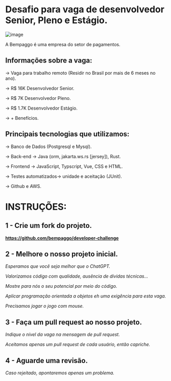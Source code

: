 # Desafio para vaga de desenvolvedor Senior, Pleno e Estágio.

![image](https://user-images.githubusercontent.com/5315184/228086966-4b4b41cc-276c-4d04-96b8-5d37317a89e8.png)

A Bempaggo é uma empresa do setor de pagamentos.

## Informações sobre a vaga:

-> Vaga para trabalho remoto (Residir no Brasil por mais de 6 meses no ano).

-> R$ 16K  Desenvolvedor Senior.

-> R$ 7K  Desenvolvedor Pleno.

-> R$ 1.7K  Desenvolvedor Estágio.

-> + Benefícios. 

## Principais tecnologias que utilizamos:

-> Banco de Dados (Postgresql e Mysql).

-> Back-end -> Java (orm, jakarta.ws.rs [jersey]), Rust.

-> Frontend -> JavaScript, Typscript, Vue, CSS e HTML.

-> Testes automatizados-> unidade e aceitação (JUnit).

-> Github e AWS.

# INSTRUÇÕES:

## 1 - Crie um fork do projeto.
__https://github.com/bempaggo/developer-challenge__

## 2 - Melhore o nosso projeto inicial. 


_Esperamos que você seja melhor que o ChatGPT._

_Valorizamos código com qualidade, ausência de dívidas técnicas..._

_Mostre para nós o seu potencial por meio do código._

_Aplicar programação orientada a objetos eh uma exigência para esta vaga._

_Precisamos jogar o jogo com mouse._


## 3 - Faça um pull request ao nosso projeto.

_Indique o nível da vaga na mensagem de pull request._

_Aceitamos apenas um pull request de cada usuário, então capriche._

## 4 - Aguarde uma revisão.

_Caso rejeitado, apontaremos apenas um problema._



